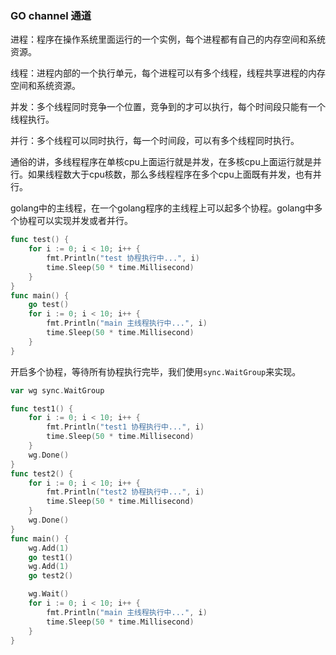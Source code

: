 ### GO channel 通道

进程：程序在操作系统里面运行的一个实例，每个进程都有自己的内存空间和系统资源。

线程：进程内部的一个执行单元，每个进程可以有多个线程，线程共享进程的内存空间和系统资源。

并发：多个线程同时竞争一个位置，竞争到的才可以执行，每个时间段只能有一个线程执行。

并行：多个线程可以同时执行，每一个时间段，可以有多个线程同时执行。

通俗的讲，多线程程序在单核cpu上面运行就是并发，在多核cpu上面运行就是并行。如果线程数大于cpu核数，那么多线程程序在多个cpu上面既有并发，也有并行。

golang中的主线程，在一个golang程序的主线程上可以起多个协程。golang中多个协程可以实现并发或者并行。


```go
func test() {
	for i := 0; i < 10; i++ {
		fmt.Println("test 协程执行中...", i)
		time.Sleep(50 * time.Millisecond)
	}
}
func main() {
	go test()
	for i := 0; i < 10; i++ {
		fmt.Println("main 主线程执行中...", i)
		time.Sleep(50 * time.Millisecond)
	}
}
```

开启多个协程，等待所有协程执行完毕，我们使用`sync.WaitGroup`来实现。

```go
var wg sync.WaitGroup

func test1() {
	for i := 0; i < 10; i++ {
		fmt.Println("test1 协程执行中...", i)
		time.Sleep(50 * time.Millisecond)
	}
	wg.Done()
}
func test2() {
	for i := 0; i < 10; i++ {
		fmt.Println("test2 协程执行中...", i)
		time.Sleep(50 * time.Millisecond)
	}
	wg.Done()
}
func main() {
	wg.Add(1)
	go test1()
	wg.Add(1)
	go test2()

	wg.Wait()
	for i := 0; i < 10; i++ {
		fmt.Println("main 主线程执行中...", i)
		time.Sleep(50 * time.Millisecond)
	}
}

```